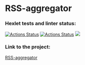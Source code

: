 # RSS-aggregator
### Hexlet tests and linter status:
[![Actions Status](https://github.com/sergey712lab/frontend-project-lvl3/workflows/hexlet-check/badge.svg)](https://github.com/sergey712lab/frontend-project-lvl3/actions)
[![Actions Status](https://github.com/sergey712lab/frontend-project-lvl3/workflows/Super-Linter/badge.svg)](https://github.com/sergey712lab/frontend-project-lvl3/actions)
<a href="https://codeclimate.com/github/sergey712lab/frontend-project-lvl3/maintainability"><img src="https://api.codeclimate.com/v1/badges/e9d482726256918ae38a/maintainability" /></a>
### Link to the project:
[RSS-aggregator](https://vercel.com/sergey712lab/frontend-project-3/AwMnbX7At72YGHTwsvTUYtHFzZdM)
